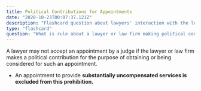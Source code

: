 ```yaml
---
title: Political Contributions for Appointments
date: "2020-10-23T00:07:37.121Z"
description: "Flashcard question about lawyers' interaction with the legal system."
type: "flashcard"
question: "What is rule about a lawyer or law firm making political contributions for the purpose of gaining government engagements or judge appointments?"
---
```


A lawyer may not accept an appointment by a judge if the lawyer or law firm makes a political contribution for the purpose of obtaining or being considered for such an appointment.

- An appointment to provide <b>substantially uncompensated services<b> is excluded from this prohibition.
